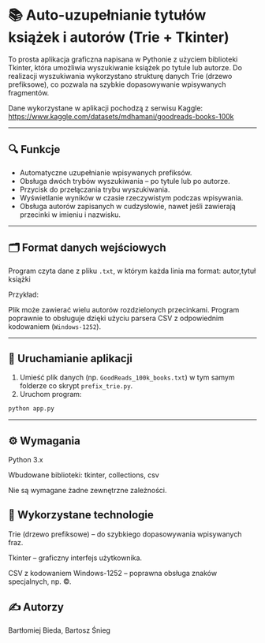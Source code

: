 # 📚 Auto-uzupełnianie tytułów książek i autorów (Trie + Tkinter)

To prosta aplikacja graficzna napisana w Pythonie z użyciem biblioteki Tkinter, która umożliwia wyszukiwanie książek po tytule lub autorze. Do realizacji wyszukiwania wykorzystano strukturę danych Trie (drzewo prefiksowe), co pozwala na szybkie dopasowywanie wpisywanych fragmentów.

Dane wykorzystane w aplikacji pochodzą z serwisu Kaggle: https://www.kaggle.com/datasets/mdhamani/goodreads-books-100k

---

## 🔍 Funkcje

- Automatyczne uzupełnianie wpisywanych prefiksów.
- Obsługa dwóch trybów wyszukiwania – po tytule lub po autorze.
- Przycisk do przełączania trybu wyszukiwania.
- Wyświetlanie wyników w czasie rzeczywistym podczas wpisywania.
- Obsługa autorów zapisanych w cudzysłowie, nawet jeśli zawierają przecinki w imieniu i nazwisku.

---

## 🗂 Format danych wejściowych

Program czyta dane z pliku `.txt`, w którym każda linia ma format: autor,tytuł książki

Przykład:

Plik może zawierać wielu autorów rozdzielonych przecinkami. Program poprawnie to obsługuje dzięki użyciu parsera CSV z odpowiednim kodowaniem (`Windows-1252`).

---

## 🚀 Uruchamianie aplikacji

1. Umieść plik danych (np. `GoodReads_100k_books.txt`) w tym samym folderze co skrypt `prefix_trie.py`.
2. Uruchom program:
```bash
python app.py
```

---

## ⚙️ Wymagania
Python 3.x

Wbudowane biblioteki: tkinter, collections, csv

Nie są wymagane żadne zewnętrzne zależności.

## 🧠 Wykorzystane technologie
Trie (drzewo prefiksowe) – do szybkiego dopasowywania wpisywanych fraz.

Tkinter – graficzny interfejs użytkownika.

CSV z kodowaniem Windows-1252 – poprawna obsługa znaków specjalnych, np. ©.

## ✍️ Autorzy
Bartłomiej Bieda, Bartosz Śnieg
